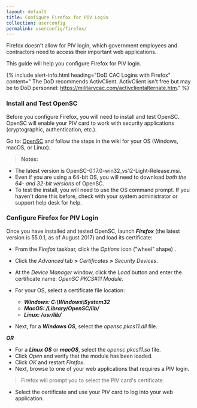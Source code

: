 ```yaml
---
layout: default
title: Configure Firefox for PIV Login
collection: userconfig
permalink: userconfig/firefox/
---
```


<!--Even though this Playbook is under Userconfig, it looks like these procedures are intended for an Admin who is setting up a user's computer? Is this correct? Clarify who the audience is?-->
Firefox doesn't allow for PIV login, which government employees and contractors need to access their important web applications. 

This guide will help you configure Firefox for PIV login. 

{% include alert-info.html heading="DoD CAC Logins with Firefox" content=" The DoD recommends ActivClient. ActivClient isn't free but may be to DoD personnel: <!--Can we find out whether it is free to them or not? If free to them, they would need permission to load it on their government computers, correct? --> https://militarycac.com/activclientalternate.htm." %} <!--According to the contributing.md (terms and conditions), Playbooks should be "vendor-neutral," so this info may not be acceptable. Who at DoD recommends ActivClient to its personnel? NOTE: This "alert-info" formatting produces a blue bannered, Info box on website. Suggest "info-alert" because this text digresses from procedures and speaks to a DoD audience vs. GSA's broader audience (Federal Government).-->

### Install and Test OpenSC

Before you configure Firefox, you will need to install and test OpenSC. OpenSC will enable your PIV card to work with security applications (cryptographic, authentication, etc.).  

Go to:  [OpenSC](https://github.com/OpenSC/OpenSC/wiki) and follow the steps in the wiki for your OS (Windows, macOS, or Linux).

> **Notes:** 
  * The latest version is OpenSC-0.17.0-win32_vs12-Light-Release.msi.
  * Even if you are using a 64-bit OS, you will need to download _both the 64- and 32-bit versions_ of OpenSC.
  * To test the install, you will need to use the OS command prompt. If you haven't done this before, check with your system administrator or support help desk for help. 

### Configure Firefox for PIV Login

Once you have installed and tested OpenSC, launch **_Firefox_** (the latest version is 55.0.1, as of August 2017) and load its certificate:

* From the _Firefox_ taskbar, click the _Options_ icon ("wheel" shape) . 
* Click the _Advanced_ tab **>** _Certificates **>** Security Devices_.

* At the _Device Manager_ window, click the _Load_ button and enter the certificate name: _OpenSC PKCS#11 Module_.
* For your OS, select a certificate file location:

  * **_Windows: C:\Windows\System32_**
  * **_MacOS: /Library/OpenSC/lib/_**
  * **_Linux: /usr/lib/_**
  
* Next, for a **_Windows OS_**, select the _opensc pkcs11.dll_ file.

**_OR_**

* For a **_Linux OS_** or **_macOS_**, select the _opensc pkcs11.so_ file. 
* Click _Open_ and verify that the module has been loaded. 
* Click _OK_ and restart _Firefox_. 
* Next, browse to one of your web applications that requires a PIV login.

> Firefox will prompt you to select the PIV card's certificate. <!--Is this being done by an Admin or user?-->

* Select the certificate and use your PIV card to log into your web application. <!--Is loading the certificate is a one-time step for a user's computer or does it need to be reloaded each time the user needs to login with PIV? Suggest we clarify this for users or Admin, depending on what audience the procedures are for.-->
